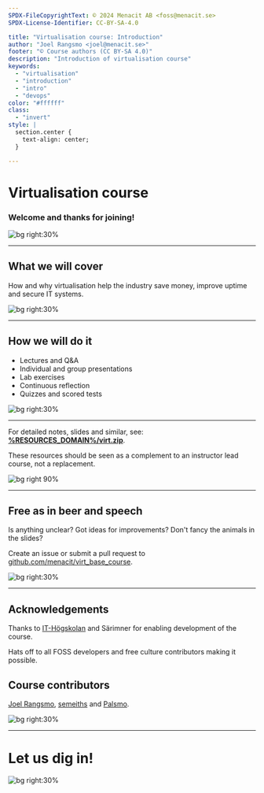 ```yaml
---
SPDX-FileCopyrightText: © 2024 Menacit AB <foss@menacit.se>
SPDX-License-Identifier: CC-BY-SA-4.0

title: "Virtualisation course: Introduction"
author: "Joel Rangsmo <joel@menacit.se>"
footer: "© Course authors (CC BY-SA 4.0)"
description: "Introduction of virtualisation course"
keywords:
  - "virtualisation"
  - "introduction"
  - "intro"
  - "devops"
color: "#ffffff"
class:
  - "invert"
style: |
  section.center {
    text-align: center;
  }

---
```

<!-- _footer: "%ATTRIBUTION_PREFIX% Austin Design (CC BY-SA 2.0)" -->
# Virtualisation course
### Welcome and thanks for joining! 

![bg right:30%](images/00-cyberpunk.jpg)

<!--
Welcome participants and wait for everyone to get settled.
Introduction of the lecturers and their background.

Segue: In this part of the course we'll talk about virtualisation...
-->

---
<!-- _footer: "%ATTRIBUTION_PREFIX% Håkan Dahlström (CC BY 2.0)" -->
## What we will cover
How and why virtualisation help the industry save money, improve uptime and secure IT systems.

![bg right:30%](images/00-containers.jpg)

<!--
- These days almost everyone virtualise their systems, an ongoing transformation for the past 20y

- Why they do it: basically what the slide says

- Enabled the success of companies such as AWS and countless startups 

- Learn about the different kinds of virtualisation technologies and their pros/cons
-->

---
<!-- _footer: "%ATTRIBUTION_PREFIX% Kuhnmi (CC BY 2.0)" -->
## How we will do it
- Lectures and Q&A
- Individual and group presentations
- Lab exercises
- Continuous reflection
- Quizzes and scored tests

![bg right:30%](images/00-penguins.jpg)

<!--
- We'll cover lots of things in a short amount of time

- In order to be able to do this we'll use scientifically proven methods to Make It Stick

- Basically what the slide says

- Don't forget to have fun!
-->

---
For detailed notes, slides and similar, see:   
**[%RESOURCES_DOMAIN%/virt.zip](%RESOURCES_ARCHIVE%)**.  
  
These resources should be seen as a complement to an instructor lead course, not a replacement.

![bg right 90%](qr_codes/presentation_zip.link.svg)

<!--
- There are several resources to help you learn

- Speaker notes in slides are heavily recommended for recaps/deep diving

- May also be available through LMS, depending on how the course is consumed

- The course is designed to be instructor lead, won't make the most of it on your own, see as aid
-->

---
<!-- _footer: "%ATTRIBUTION_PREFIX% Ludm (CC BY-SA 2.0)" -->
## Free as in beer and speech
Is anything unclear? Got ideas for improvements? Don't fancy the animals in the slides?  
  
Create an issue or submit a pull request to
[github.com/menacit/virt_base_course](https://github.com/menacit/virt_base_course).

![bg right:30%](images/00-bees.jpg)

<!--
- Encourage participants to make the course better

- Learners are likely the best to provide critique, lecturers are likely a bit home-blind

- No cats or dogs allowed!

- Feel free to share it with friends or use it yourself later in your career
-->

---
<!-- _footer: "%ATTRIBUTION_PREFIX% Marcus Hansson (CC BY 2.0)" -->
## Acknowledgements
Thanks to [IT-Högskolan](https://www.iths.se/) and Särimner for enabling development of the course.
  
Hats off to all FOSS developers and free culture contributors making it possible.

## Course contributors
[Joel Rangsmo](https://github.com/doctor-love), [semeiths](https://github.com/semeiths) and
[Palsmo](https://github.com/Palsmo).

![bg right:30%](images/00-koala.jpg)

<!--
The course wouldn't be available if it wasn't for financial support - Thanks!
-->

---
<!-- _footer: "%ATTRIBUTION_PREFIX% Austin Design (CC BY-SA 2.0)" -->
# Let us dig in!

![bg right:30%](images/00-cave.jpg)
